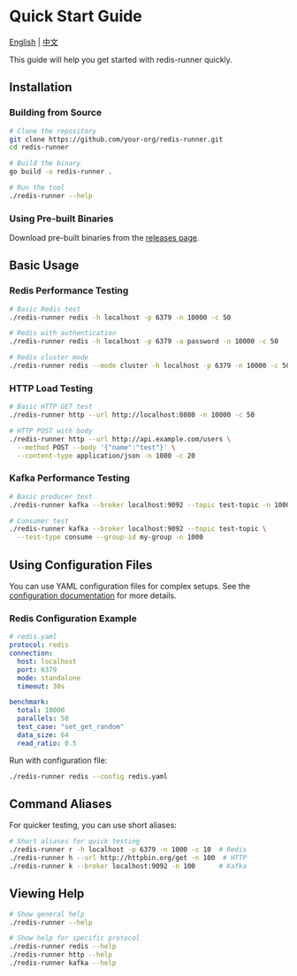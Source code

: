 # Quick Start Guide

[English](quickstart.md) | [中文](quickstart.zh.md)

This guide will help you get started with redis-runner quickly.

## Installation

### Building from Source

```bash
# Clone the repository
git clone https://github.com/your-org/redis-runner.git
cd redis-runner

# Build the binary
go build -o redis-runner .

# Run the tool
./redis-runner --help
```

### Using Pre-built Binaries

Download pre-built binaries from the [releases page](https://github.com/your-org/redis-runner/releases).

## Basic Usage

### Redis Performance Testing

```bash
# Basic Redis test
./redis-runner redis -h localhost -p 6379 -n 10000 -c 50

# Redis with authentication
./redis-runner redis -h localhost -p 6379 -a password -n 10000 -c 50

# Redis cluster mode
./redis-runner redis --mode cluster -h localhost -p 6379 -n 10000 -c 50
```

### HTTP Load Testing

```bash
# Basic HTTP GET test
./redis-runner http --url http://localhost:8080 -n 10000 -c 50

# HTTP POST with body
./redis-runner http --url http://api.example.com/users \
  --method POST --body '{"name":"test"}' \
  --content-type application/json -n 1000 -c 20
```

### Kafka Performance Testing

```bash
# Basic producer test
./redis-runner kafka --broker localhost:9092 --topic test-topic -n 10000 -c 5

# Consumer test
./redis-runner kafka --broker localhost:9092 --topic test-topic \
  --test-type consume --group-id my-group -n 1000
```

## Using Configuration Files

You can use YAML configuration files for complex setups. See the [configuration documentation](configuration.md) for more details.

### Redis Configuration Example

```yaml
# redis.yaml
protocol: redis
connection:
  host: localhost
  port: 6379
  mode: standalone
  timeout: 30s

benchmark:
  total: 10000
  parallels: 50
  test_case: "set_get_random"
  data_size: 64
  read_ratio: 0.5
```

Run with configuration file:

```bash
./redis-runner redis --config redis.yaml
```

## Command Aliases

For quicker testing, you can use short aliases:

```bash
# Short aliases for quick testing
./redis-runner r -h localhost -p 6379 -n 1000 -c 10  # Redis
./redis-runner h --url http://httpbin.org/get -n 100  # HTTP
./redis-runner k --broker localhost:9092 -n 100      # Kafka
```

## Viewing Help

```bash
# Show general help
./redis-runner --help

# Show help for specific protocol
./redis-runner redis --help
./redis-runner http --help
./redis-runner kafka --help
```
